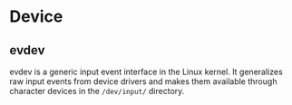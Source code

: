 # Device

## evdev

evdev is a generic input event interface in the Linux kernel.
It generalizes raw input events from device drivers and makes them 
available through character devices in the `/dev/input/` directory.
